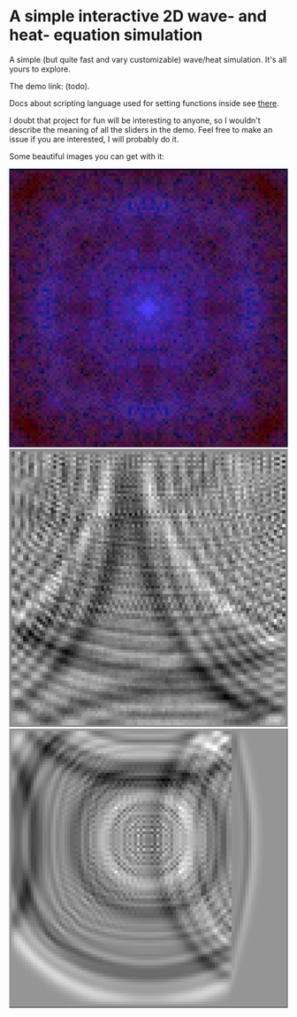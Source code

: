 # A simple interactive 2D wave- and heat- equation simulation

A simple (but quite fast and vary customizable) wave/heat simulation. It's all yours to explore.

The demo link: (todo).

Docs about scripting language used for setting functions inside see [there](https://docs.rs/evalexpr/latest/evalexpr/index.html).

I doubt that project for fun will be interesting to anyone, so I wouldn't describe the meaning of all the sliders in the demo. Feel free to make an issue if you are interested, I will probably do it.

Some beautiful images you can get with it:

![Beautiful image](im1.png)
![Another one](im2.png)
![And another one](im3.png)
